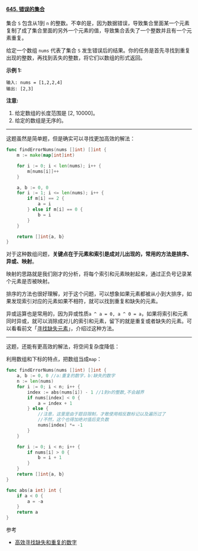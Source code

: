 #### [645. 错误的集合](https://leetcode-cn.com/problems/set-mismatch/)

集合 `S` 包含从1到 `n` 的整数。不幸的是，因为数据错误，导致集合里面某一个元素复制了成了集合里面的另外一个元素的值，导致集合丢失了一个整数并且有一个元素重复。

给定一个数组 `nums` 代表了集合 `S` 发生错误后的结果。你的任务是首先寻找到重复出现的整数，再找到丢失的整数，将它们以数组的形式返回。

**示例 1:**

```
输入: nums = [1,2,2,4]
输出: [2,3]
```

**注意:**

1. 给定数组的长度范围是 [2, 10000]。
2. 给定的数组是无序的。

----

这题虽然是简单题，但是确实可以寻找更加高效的解法：

```go
func findErrorNums(nums []int) []int {
	m := make(map[int]int)

	for i := 0; i < len(nums); i++ {
		m[nums[i]]++
	}

	a, b := 0, 0
	for i := 1; i <= len(nums); i++ {
		if m[i] == 2 {
			a = i
		} else if m[i] == 0 {
			b = i
		}
	}

	return []int{a, b}
}
```

对于这种数组问题，**关键点在于元素和索引是成对儿出现的，常用的方法是排序、异或、映射**。

映射的思路就是我们刚才的分析，将每个索引和元素映射起来，通过正负号记录某个元素是否被映射。

排序的方法也很好理解，对于这个问题，可以想象如果元素都被从小到大排序，如果发现索引对应的元素如果不相符，就可以找到重复和缺失的元素。

异或运算也是常用的，因为异或性质`a ^ a = 0, a ^ 0 = a`，如果将索引和元素同时异或，就可以消除成对儿的索引和元素，留下的就是重复或者缺失的元素。可以看看前文「[寻找缺失元素](http://mp.weixin.qq.com/s?__biz=MzAxODQxMDM0Mw==&mid=2247484477&idx=1&sn=13834cfd618377385226c3dc598b2c28&chksm=9bd7fa35aca0732374dc34c78c276b982605892caf69cb31ad9a6c3685de5dbccac81989b195&scene=21#wechat_redirect)」，介绍过这种方法。

----

这题，还能有更高效的解法，将空间复杂度降低：

利用数组和下标的特点，把数组当成`map`：

```go
func findErrorNums(nums []int) []int {
	a, b := 0, 0 //a:重复的数字，b:缺失的数字
	n := len(nums)
	for i := 0; i < n; i++ {
		index := abs(nums[i]) - 1 //1到n的整数,不会越界
		if nums[index] < 0 {
			a = index + 1
		} else {
			//注意，这里是由于题目限制，才敢使用相反数标记以及遍历过了
			//不然，这个也得加绝对值后变负数
			nums[index] *= -1
		}
	}

	for i := 0; i < n; i++ {
		if nums[i] > 0 {
			b = i + 1
		}
	}
	return []int{a, b}
}

func abs(a int) int {
	if a < 0 {
		a = -a
	}
	return a
}
```

参考

- [高效寻找缺失和重复的数字](https://mp.weixin.qq.com/s?__biz=MzAxODQxMDM0Mw==&mid=2247485050&idx=1&sn=dac757454b2df9a1291f1e8027f56c1b&chksm=9bd7f872aca07164da3e1138df630d63b41e4f071f71194069bcedeef866c1b91650a77be3d2&scene=21#wechat_redirect)



